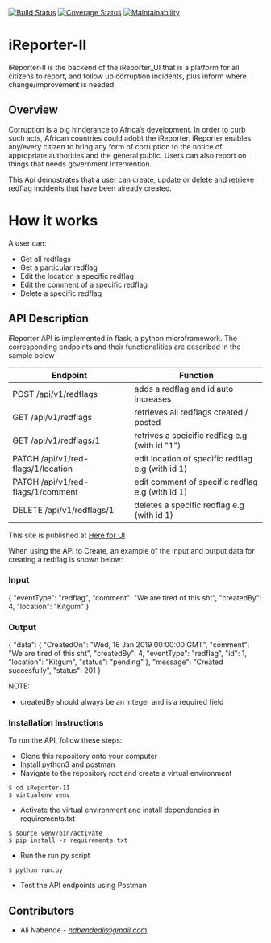 [![Build Status](https://travis-ci.com/Araali1/iReporter-II.svg?branch=develop)](https://travis-ci.com/Araali1/iReporter-II) [![Coverage Status](https://coveralls.io/repos/github/Araali1/iReporter-II/badge.svg?branch=develop)](https://coveralls.io/github/Araali1/iReporter-II?branch=develop) [![Maintainability](https://api.codeclimate.com/v1/badges/6d0d460557f6377c13cb/maintainability)](https://codeclimate.com/github/Araali1/iReporter-II/maintainability)

# iReporter-II

iReporter-II is the backend of the iReporter_UI that is a platform for all citizens to report, and follow up corruption incidents, plus inform where change/improvement is needed.

## Overview
Corruption is a big hinderance to Africa’s development. In order to curb such acts, African countries could adobt the iReporter. iReporter enables any/every citizen to bring any form of corruption to the notice of appropriate authorities and the general public. Users can also report on things that needs government intervention.

This Api demostrates that a user can create, update or delete and retrieve redflag incidents that have been already created.

# How it works

A user can:

- Get all redflags 
- Get a particular redflag
- Edit the location a specific redflag
- Edit the comment of a specific redflag
- Delete a specific redflag

## API Description
iReporter API is implemented in flask, a python microframework.
The corresponding endpoints and their functionalities are described in the sample below

|Endpoint                                      | Function                          
|----------------------------------------------|----------------------------------------------
|POST /api/v1/redflags                         | adds a redflag and id auto increases
|GET /api/v1/redflags                          | retrieves all redflags created / posted
|GET /api/v1/redflags/1                        | retrives a speicific redflag e.g (with id "1")
|PATCH /api/v1/red-flags/1/location            | edit location of specific redflag e.g (with id 1)
|PATCH /api/v1/red-flags/1/comment             | edit comment of specific redflag e.g (with id 1)
|DELETE /api/v1/redflags/1                     | deletes a specific redflag e.g (with id 1)

This site is published at [Here for UI](https://Araali1.github.io/iReporter_UI/login.html)

When using the API to Create, an example of the input and output data for creating a redflag is shown below:

### Input
{
    "eventType": "redflag", 
    "comment": "We are tired of this sht", 
    "createdBy": 4, 
    "location": "Kitgum"
}

### Output
{
    "data": {
        "CreatedOn": "Wed, 16 Jan 2019 00:00:00 GMT",
        "comment": "We are tired of this sht",
        "createdBy": 4,
        "eventType": "redflag",
        "id": 1,
        "location": "Kitgum",
        "status": "pending"
    },
    "message": "Created succesfully",
    "status": 201
}

NOTE:
* createdBy should always be an integer and is a required field

### Installation Instructions
To run the API, follow these steps:
* Clone this repository onto your computer
* Install python3 and postman
* Navigate to the repository root and create a virtual environment
```
$ cd iReporter-II
$ virtualenv venv
```
* Activate the virtual environment and install dependencies in requirements.txt
```
$ source venv/bin/activate
$ pip install -r requirements.txt
```
* Run the run.py script
```
$ python run.py
```
* Test the API endpoints using Postman

## Contributors
* Ali Nabende - *nabendeali@gmail.com*
